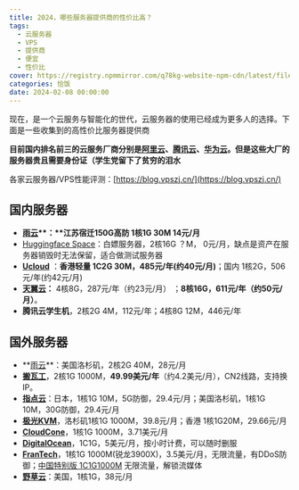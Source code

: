 ```yaml
---
title: 2024，哪些服务器提供商的性价比高？
tags:
  - 云服务器
  - VPS
  - 提供商
  - 便宜
  - 性价比
cover: https://registry.npmmirror.com/q78kg-website-npm-cdn/latest/files/96658019_p2.png
categories: 恰饭
date: 2024-02-08 00:00:00
---
```

现在，是一个云服务与智能化的世代，云服务器的使用已经成为更多人的选择。下面是一些收集到的高性价比服务器提供商

**目前国内排名前三的云服务厂商分别是[阿里云](https://www.aliyun.com/minisite/goods?taskPkg=yds2211&pkgSid=515005&recordId=4799648&userCode=jdjc69nf)、[腾讯云](https://cloud.tencent.com/act/cps/redirect?redirect=1040&cps_key=69aab81d20a9e10e5ad56107d5303535&spread_hash_key=382044a678827f5a526f5a6ee9b2925e&from=console)、[华为云](https://activity.huaweicloud.com/discount_area_v5/index.html?fromacct=da3c489a-decc-49d0-9226-f09b495965b7&utm_source=V1g3MDY4NTY=&utm_medium=cps&utm_campaign=201905)。但是这些大厂的服务器贵且需要身份证（学生党留下了贫穷的泪水**

各家云服务器/VPS性能评测：[https://blog.vpszj.cn/](https://blog.vpszj.cn/)

## 国内服务器

- **[雨云](https://www.rainyun.com/MTMwMjQy_)**：**江苏宿迁150G高防 1核1G 30M 14元/月**
- [Huggingface Space](https://huggingface.co/)：白嫖服务器，2核16G ？M， 0元/月，缺点是资产在服务器销毁时无法保留，适合做测试服务器
- **[Ucloud](https://www.ucloud.cn/)** ：**香港轻量 1C2G 30M，485元/年(约40元/月)**；国内 1核2G，506元/年(约42元/月)
- **[天翼云](https://www.ctyun.cn/)：** 4核8G，287元/年（约23元/月） ；**8核16G，611元/年（约50元/月）**。
- **腾讯云学生机**，2核2G 4M，112元/年；4核8G 12M，446元/年

## 国外服务器

- **[雨云](https://www.rainyun.com/MTMwMjQy_)**：美国洛杉矶，2核2G 40M，28元/月 
- **[搬瓦工](https://bandwagonhost.com/aff.php?aff=30630)**，2核1G 1000M，**49.99美元/年**（约4.2美元/月），CN2线路，支持换IP。
- **[指点云](https://www.zhidianyun.cn/)**：日本，1核1G 10M，5G防御，29.4元/月；美国洛杉矶，1核1G 10M，30G防御，29.4元/月
- **[极光KVM](https://kvm.yunserver.com/aff.php?aff=654)**，洛杉矶1核1G 1000M，39.8元/月；香港 1核1G20M，29.66元/月
- **[CloudCone](https://app.cloudcone.com.cn/?ref=4057)**，1核1G 1000M，3.71美元/月
- **[DigitalOcean](https://m.do.co/c/9828226c9d48)**，1C1G，5美元/月，按小时计费，可以随时删服
- **[FranTech](https://my.frantech.ca/aff.php?aff=2578)**，1核1G 1000M(锐龙3900X)，3.5美元/月，无限流量，有DDoS防御；[中国特别版 1C1G1000M](https://my.frantech.ca/aff.php?aff=2578&pid=1524) 无限流量，解锁流媒体
- **[野草云](https://my.yecaoyun.com/aff.php?aff=2280)**：美国，1核1G，38元/月